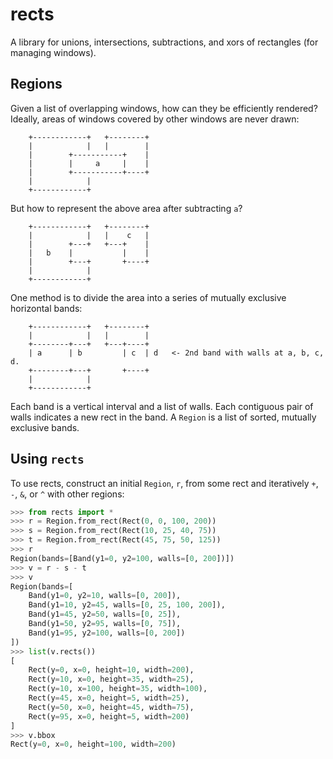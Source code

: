 # rects

A library for unions, intersections, subtractions, and xors of rectangles (for managing windows).

Regions
-------
Given a list of overlapping windows, how can they be efficiently rendered?
Ideally, areas of windows covered by other windows are never drawn:

```
    +------------+   +--------+
    |            |   |        |
    |        +-----------+    |
    |        |     a     |    |
    |        +-----------+----+
    |            |
    +------------+
```

But how to represent the above area after subtracting `a`?
```
    +------------+   +--------+
    |            |   |    c   |
    |        +---+   +---+    |
    |   b    |           |    |
    |        +---+       +----+
    |            |
    +------------+
```

One method is to divide the area into a series of mutually exclusive horizontal bands:
```
    +------------+   +--------+
    |            |   |        |
    +--------+---+   +---+----+
    | a      | b         | c  | d   <- 2nd band with walls at a, b, c, d.
    +--------+---+       +----+
    |            |
    +------------+
```

Each band is a vertical interval and a list of walls. Each contiguous pair of walls indicates a new rect in the band.
A `Region` is a list of sorted, mutually exclusive bands.

Using `rects`
------------
To use rects, construct an initial `Region`, `r`, from some rect and iteratively
`+`, `-`, `&`, or `^` with other regions:
```py
>>> from rects import *
>>> r = Region.from_rect(Rect(0, 0, 100, 200))
>>> s = Region.from_rect(Rect(10, 25, 40, 75))
>>> t = Region.from_rect(Rect(45, 75, 50, 125))
>>> r
Region(bands=[Band(y1=0, y2=100, walls=[0, 200])])
>>> v = r - s - t
>>> v
Region(bands=[
    Band(y1=0, y2=10, walls=[0, 200]),
    Band(y1=10, y2=45, walls=[0, 25, 100, 200]),
    Band(y1=45, y2=50, walls=[0, 25]),
    Band(y1=50, y2=95, walls=[0, 75]),
    Band(y1=95, y2=100, walls=[0, 200])
])
>>> list(v.rects())
[
    Rect(y=0, x=0, height=10, width=200),
    Rect(y=10, x=0, height=35, width=25),
    Rect(y=10, x=100, height=35, width=100),
    Rect(y=45, x=0, height=5, width=25),
    Rect(y=50, x=0, height=45, width=75),
    Rect(y=95, x=0, height=5, width=200)
]
>>> v.bbox
Rect(y=0, x=0, height=100, width=200)
```